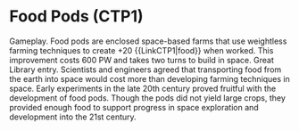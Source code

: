 # Food Pods (CTP1)

Gameplay.
Food pods are enclosed space-based farms that use weightless farming techniques to create +20 {{LinkCTP1|food}} when worked. This improvement costs 600 PW and takes two turns to build in space.
Great Library entry.
Scientists and engineers agreed that transporting food from the earth into space would cost more than developing farming techniques in space. Early experiments in the late 20th century proved fruitful with the development of food pods. Though the pods did not yield large crops, they provided enough food to support progress in space exploration and development into the 21st century.